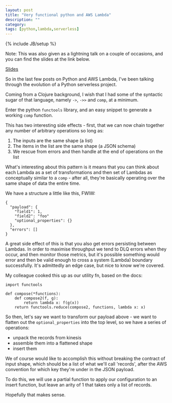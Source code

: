 ```yaml
---
layout: post
title: "Very functional python and AWS Lambda"
description: ""
category: 
tags: [python,lambda,serverless]
---
```

{% include JB/setup %}

Note: This was also given as a lightning talk on a couple of occasions, and you can find the slides at the link below.

[Slides](https://raw.githubusercontent.com/the-frey/the-frey.github.com/master/assets/images/very-functional-python.pdf)

So in the last few posts on Python and AWS Lambda, I've been talking through the evolution of a Python serverless project.

Coming from a Clojure background, I wish that I had some of the syntactic sugar of that language, namely `->`, `->>` and `comp`, at a minimum. 

Enter the python `functools` library, and an easy snippet to generate a working `comp` function.

This has two interesting side effects - first, that we can now chain together any number of arbitrary operations so long as:

1. The inputs are the same shape (a list)
2. The items in the list are the same shape (a JSON schema)
3. We rescue from errors and then handle at the end of operations on the list

What's interesting about this pattern is it means that you can think about each Lambda as a set of transformations and then set of Lambdas as conceptually similar to a `comp` - after all, they're basically operating over the same shape of data the entire time.

We have a structure a little like this, FWIW:

```
{
  "payload": {
    "field1": 1,
    "field2": "foo"
    "optional_properties": {}
  },
  "errors": []
}
```

A great side effect of this is that you also get errors persisting between Lambdas. In order to maximise throughput we tend to DLQ errors when they occur, and then monitor those metrics, but it's possible something would error and then be valid enough to cross a system (Lambda) boundary successfully. It's admittedly an edge case, but nice to know we're covered.

My colleague cooked this up as our utility fn, based on the docs:

```
import functools

def compose(*functions):
    def compose2(f, g):
        return lambda x: f(g(x))
    return functools.reduce(compose2, functions, lambda x: x)
```

So then, let's say we want to transform our payload above - we want to flatten out the `optional_properties` into the top level, so we have a series of operations:

- unpack the records from kinesis
- assemble them into a flattened shape
- insert them

We of course would like to accomplish this without breaking the contract of input shape, which should be a list of what we'll call 'records', after the AWS convention for which key they're under in the JSON payload.

To do this, we will use a partial function to apply our configuration to an insert function, but leave an arity of 1 that takes only a list of records.

<script src="https://gist.github.com/the-frey/83cc0c385de0c23ccdd664845db39e6c.js"></script>

Hopefully that makes sense.